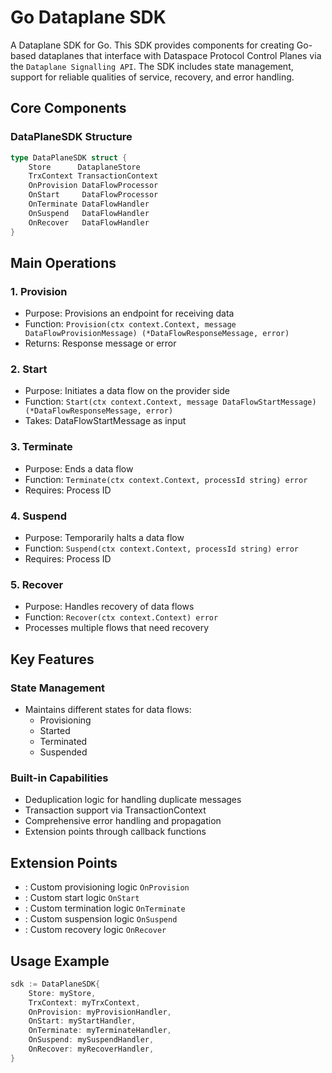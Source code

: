 # Go Dataplane SDK

A Dataplane SDK for Go. This SDK provides components for creating Go-based dataplanes that interface with Dataspace
Protocol Control Planes via the `Dataplane Signalling API`. The SDK includes state management, support for reliable
qualities of service, recovery, and error handling.

## Core Components

### DataPlaneSDK Structure

``` go
type DataPlaneSDK struct {
    Store      DataplaneStore
    TrxContext TransactionContext
    OnProvision DataFlowProcessor
    OnStart     DataFlowProcessor
    OnTerminate DataFlowHandler
    OnSuspend   DataFlowHandler
    OnRecover   DataFlowHandler
}
```

## Main Operations

### 1. Provision

- Purpose: Provisions an endpoint for receiving data
- Function: `Provision(ctx context.Context, message DataFlowProvisionMessage) (*DataFlowResponseMessage, error)`
- Returns: Response message or error

### 2. Start

- Purpose: Initiates a data flow on the provider side
- Function: `Start(ctx context.Context, message DataFlowStartMessage) (*DataFlowResponseMessage, error)`
- Takes: DataFlowStartMessage as input

### 3. Terminate

- Purpose: Ends a data flow
- Function: `Terminate(ctx context.Context, processId string) error`
- Requires: Process ID

### 4. Suspend

- Purpose: Temporarily halts a data flow
- Function: `Suspend(ctx context.Context, processId string) error`
- Requires: Process ID

### 5. Recover

- Purpose: Handles recovery of data flows
- Function: `Recover(ctx context.Context) error`
- Processes multiple flows that need recovery

## Key Features

### State Management

- Maintains different states for data flows:
    - Provisioning
    - Started
    - Terminated
    - Suspended

### Built-in Capabilities

- Deduplication logic for handling duplicate messages
- Transaction support via TransactionContext
- Comprehensive error handling and propagation
- Extension points through callback functions

## Extension Points

- : Custom provisioning logic `OnProvision`
- : Custom start logic `OnStart`
- : Custom termination logic `OnTerminate`
- : Custom suspension logic `OnSuspend`
- : Custom recovery logic `OnRecover`

## Usage Example

``` go
sdk := DataPlaneSDK{
    Store: myStore,
    TrxContext: myTrxContext,
    OnProvision: myProvisionHandler,
    OnStart: myStartHandler,
    OnTerminate: myTerminateHandler,
    OnSuspend: mySuspendHandler,
    OnRecover: myRecoverHandler,
}
```
